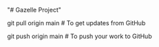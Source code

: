 "# Gazelle Project" 

git pull origin main   # To get updates from GitHub

git push origin main   # To push your work to GitHub
